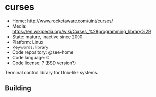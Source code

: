 # curses

- Home: http://www.rocketaware.com/uint/curses/
- Media: https://en.wikipedia.org/wiki/Curses_%28programming_library%29
- State: mature, inactive since 2000
- Platform: Linux
- Keywords: library
- Code repository: @see-home
- Code language: C
- Code license: ? (BSD version?)

Terminal control library for Unix-like systems.

## Building
